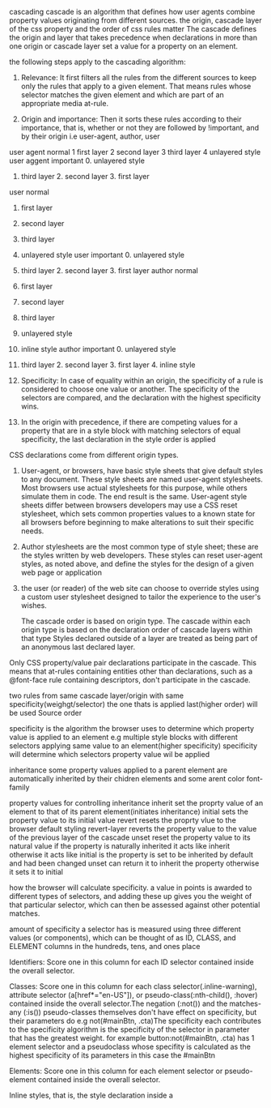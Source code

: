 cascading
cascade is an algorithm that defines how user agents combine property values originating from different sources.
the origin, cascade layer of the css property and the order of css rules matter
The cascade defines the origin and layer that takes precedence when declarations in more than one origin or cascade layer set a value for a property on an element.


the following steps apply to the cascading algorithm:


1. Relevance: It first filters all the rules from the different sources to keep only the rules that apply to a given element. That means rules whose selector matches the given element and which are part of an appropriate media at-rule.


2. Origin and importance: Then it sorts these rules according to their importance, that is, whether or not they are followed by !important, and by their origin i.e user-agent, author, user


user agent normal
  1 first layer
  2 second layer
  3 third layer
  4 unlayered style
user aggent important
   0. unlayered style
   1. third layer
    2. second layer
    3. first layer
    
user normal
  1. first layer
  2. second layer
  3. third layer
  4. unlayered style
user important
    0. unlayered style
   1. third layer
    2. second layer
    3. first layer
author normal
  1. first layer
  2. second layer
  3. third layer
  4. unlayered style
  5. inline style
author important
    0. unlayered style
   1. third layer
    2. second layer
    3. first layer
    4. inline style


3. Specificity: In case of equality within an origin, the specificity of a rule is considered to choose one value or another. The specificity of the selectors are compared, and the declaration with the highest specificity wins.

4.  In the origin with precedence, if there are competing values for a property that are in a style block with matching selectors of equal specificity, the last declaration in the style order is applied


 CSS declarations come from different origin types.
1. User-agent, or browsers, have basic style sheets that give default styles to any document. These style sheets are named user-agent stylesheets. Most browsers use actual stylesheets for this purpose, while others simulate them in code. The end result is the same.
User-agent style sheets differ between browsers developers may use a CSS reset stylesheet, which sets common properties values to a known state for all browsers before beginning to make alterations to suit their specific needs.

2. Author stylesheets are the most common type of style sheet; these are the styles written by web developers. These styles can reset user-agent styles, as noted above, and define the styles for the design of a given web page or application

3. the user (or reader) of the web site can choose to override styles using a custom user stylesheet designed to tailor the experience to the user's wishes. 

    The cascade order is based on origin type. 
    The cascade within each origin type is based on the declaration order of cascade layers within that type
    Styles declared outside of a layer are treated as being part of an anonymous last declared layer.


Only CSS property/value pair declarations participate in the cascade. This means that at-rules containing entities other than declarations, such as a @font-face rule containing descriptors, don't participate in the cascade.




two rules from same cascade layer/origin with same specificity(weighgt/selector) the one thats is applied last(higher order) will be used
Source order

specificity
is the algorithm the browser uses to determine which property value is applied to an element
e.g multiple style blocks with different selectors applying same value to an element(higher specificity)
specificity will determine which selectors property value wil be applied 


inheritance
some property values applied to a parent element are automatically inherited by their chidren elements and some arent 
color font-family


property values for controlling inheritance 
inherit
set the proprty value of an element to that of its parent element(initiates inheritance)
initial
sets the property value to its initial value
revert
resets the proprty vlue to the browser default styling 
revert-layer
reverts the property value to the value of the previous layer of the cascade
unset
reset the property value to its natural value
if the property is naturally inherited it acts like inherit otherwise it acts like initial
is the property is set to be inherited by default and had been changed  unset can return it to inherit the property
otherwise it sets it to initial


 how the browser will calculate specificity.
 a value in points is awarded to different types of selectors, and adding these up gives you the weight of that particular selector, which can then be assessed against other potential matches.

amount of specificity a selector has is measured using three different values (or components), which can be thought of as ID, CLASS, and ELEMENT columns in the hundreds, tens, and ones place


Identifiers: Score one in this column for each ID selector contained inside the overall selector.


Classes: Score one in this column for each class selector(.inline-warning), attribute selector (a[href*="en-US"]), or pseudo-class(:nth-child(), :hover) contained inside the overall selector.The negation (:not()) and the matches-any (:is()) pseudo-classes themselves don't have effect on specificity, but their parameters do e.g not(#mainBtn, .cta)The specificity each contributes to the specificity algorithm is the specificity of the selector in parameter that has the greatest weight. for example button:not(#mainBtn, .cta)
has 1 element selector and a pseudoclass whose specifity is calculated as the highest specificity of its parameters in this case the 
#mainBtn


Elements: Score one in this column for each element selector or pseudo-element contained inside the overall selector.



Inline styles, that is, the style declaration inside a <style> attribute
 take precedence over all normal styles, no matter the specificity.

There are three factors to consider, listed here in increasing order of importance. Later ones overrule earlier ones

Source order
Specificity
Importance


The effect of CSS location
 it is important to note that the precedence of a CSS declaration depends on what stylesheet and cascade layer it is specified in.
 possible for users to set custom stylesheets to override the developer's styles
declare developer styles in cascade layers
you can make non-layered styles override styles declared in layers
 you can make styles declared in later layers override styles from earlier declared layers
 you can import the external stylesheet into a cascade layer so that all of your styles easily override the imported styles without worrying about third-party selector specificity.


Order of overriding declarations

1. Declarations in user agent style sheets (e.g. the browser's default styles, used when no other styling is set).
2. Declarations in user stylesheets  (custom styles set by a user).
3. Declarations in author stylesheets (these are the styles set by us, the web developers).
4. Important declarations in author style sheets
5. Important declarations in user style sheets
6. Important declarations in user agent style sheets



When you declare CSS in cascade layers, the order of precedence is determined by the order in which the layers are declared
CSS styles declared outside of any layer are combined together, in the order in which those styles are declared, into an unnamed layer, as if it were the last declared layer.
later layers take precedence over earlier defined layers except for the important declarations, which take precedence over all other declarations.

When you have multiple style blocks in different layers providing competing values for a property on a single element
the layer in which the styles are declared determine the precedence
Specifity between layers doesn't matter, but specificity within a single layer still does.

Precedence Order,	Style Origin,	Importance
1	user-agent - first declared layer	normal
user-agent - last declared layer
user-agent - unlayered styles
2	user - first declared layer	normal
user - last declared layer
user - unlayered styles
3	author - first declared layer	normal
author - last declared layer
author - unlayered styles
inline style
4	animations	
5	author - unlayered styles	!important
author - last declared layer
author - first declared layer
inline style
6	user - unlayered styles	!important
user - last declared layer
user - first declared styles
7	user-agent - unlayered styles	!important
user-agent - last declared layer
user-agent - first declared styles
8	transitions	


Resetting styles
After your content has finished altering styles, it may find itself in a situation where it needs to restore them to a known state. This may happen in cases of animations, theme changes, and so forth.The CSS property all lets you quickly set (almost) everything in CSS back to a known state.

all lets you opt to immediately restore all properties to:
 1. initial (default) state 
  2. a specific origin (the user-agent stylesheet, the author stylesheet, or the user stylesheet unset
  3. the state inherited from the previous level of the cascade  revert layer
Important styles declared outside of any cascade layer have lower precedence than those declared as part of a layer



SELECTORS
ID 
CLASSES
TYPE/ELEMENTS
PSEUDO-CLASSES selects elements that are in a specific state,
PSEUDO-ELEMENTS style part of an element other than the element itself
universal selector *


article :first-child selects all the first children of the article element

article:first-child selects any article element that is the first child of its parent

Child combinator >
It matches only those elements matched by the second selector that are the direct children of elements matched by the first
Descendant elements further down the hierarchy don't match
article > p selects all the paragraphs that are direct children of the article element

Descendant combinator (" ")
typically represented by a single space (" ") character
two selectors such that elements matched by the second selector are selected if they have an ancestor (parent, parent's parent, parent's parent's parent, etc) element matching the first selector.
article p selects all the paragraphs that are descendants of the article element 
Selectors that utilize a descendant combinator are called descendant selectors.


Adjacent sibling combinator
The adjacent sibling selector (+) is placed between two CSS selectors. 
It matches only those elements matched by the second selector that are <i>the next sibling</i> (immediately preceded) element of the first selector. they have to be directly adjacent to each other.
p + img

General sibling combinator
select siblings of an element even if they are not directly adjacent to the element itself.
article ~ p selects all the incidences of p that are  that come anywhere after img element and may not be immediate siblings
the ~ combinator is used to select siblings of an element, even if they are not directly adjacent to the element itself.


trageting classes on particluar elements use the type.class notation

targeting elements that have more than one class appplied


targeting elements by attribute
li[class] selects all the list items that have the class attribute
li[class="a"] selects all the list items that have the class attribute set to "a" and no other clases
li[class~="a"] selects all the list items that have the class attribute set to "a" or another space-separated  class "b" and no other classes


Substring matching selectors
li[class^="box-"] selects all the list items that have the class attribute set to a value that starts with "box-"
li[class$="-box"] selects all the list items that have the class attribute set to a value that ends with "-box"
li[class*="-box"] selects all the list items that have the class attribute set to a value that contains "-box" anywhere in the value

Element indices are 1-based.









The box model

Everything in CSS has a box around.

two types of boxes
1. block box
2. inline box

TYPES OF DISPLAY
OUTER DISPLAY TYPE - BLOCK, INLINE
INNER DISPLAY TYPE - flex, inline-flex, inline-block, block-inline, inline-block, none


block box
The box will break onto a new line.
The width and height properties are respected.
Padding, margin and border will cause other elements to be pushed away from the box
The box will extend in the inline direction to fill the space available in its container. In most cases, the box will become as wide as its container, filling up 100% of the space available.
inline box
The box will not break onto a new line.
The width and height properties will not apply
Vertical padding, margins, and borders will apply but will not cause other inline boxes to move away from the box.
Horizontal padding, margins, and borders will apply and will cause other inline boxes to move away from the box.
Some HTML elements, such as <a>, <span>, <em> and <strong> use inline as their outer display type by default.

CSS box model
how the different parts of a box — margin, border, padding, and content — work together to create a box that you can see on a page
Content box: The area where your content is displayed; size it using properties like inline-size and block-size or width and height.
Padding box: The padding sits around the content as white space; size it using padding and related properties.
Border box: The border box wraps the content and any padding; size it using border and related properties.
Margin box: The margin is the outermost layer, wrapping the content, padding, and border as whitespace between this box and other elements; size it using margin and related properties.


The standard CSS box model
Any padding and border is added to the content box width to get the full width occupied by the box.
the margin is not counted towards the actual size of the box — sure, it affects the total space that the box will take up on the page, but only the space outside the box.
.box {
  box-sizing: content-box;
}

The alternative CSS box model
 any width is the width of the visible box on the page.The content area width is that width minus the width for the padding and border.
 No need to add up the border and padding to get the real size of the box.


html {
  box-sizing: border-box;
}
*, *::before, *::after {
  box-sizing: inherit;
}



Margin
The margin is an invisible space around your box. It pushes other elements away from the box.
Margins can have positive or negative values. Setting a negative margin on one side of your box can cause it to overlap other things on the page.

Margin collapsing
The top and bottom margins of blocks are sometimes combined (collapsed) into a single margin whose size is the largest of the individual margins (or just one of them, if they are equal), 


 two elements whose margins touch have positive or negative margins:
 1. Two positive margins will combine to become one margin. Its size will be equal to the largest individual margin.
  2. Two negative margins will combine to become one margin. Its size will be equal to the smallest individual margin. the one closest to zero
  3. If one margin is negative, its value will be subtracted from the total.


Margin collapsing occurs in three basic cases:
  Adjacent siblings
    The margins of adjacent siblings are collapsed into a single margin.
  No content separating parent and descendants
    The margins of the parent and descendants are collapsed into a single margin.
    If there is no border, padding, inline part The collapsed margin ends up outside the parent.
  Empty blocks
  If there is no border, padding, inline content, height, or min-height to separate a block's margin-top from its margin-bottom, then its top and bottom margins collapse.




Borders
The border is drawn between the margin and the padding of a box. If you are using the standard box model, the size of the border is added to the width and height of the box. If you are using the alternative box model then the size of the border makes the content box smaller as it takes up some of that available width and height.





Padding
The padding sits between the border and the content area and is used to push the content away from the border. Unlike margins, you cannot have a negative padding. Any background applied to your element will display behind the padding.


display: inline-block
 special value of display, which provides a middle ground between inline and block
 use it if you do not want an item to break onto a new line but you want its height and width to be respected
 unlike inline
 The width and height properties are respected.
  padding, margin, and border will cause other elements to be pushed away from the box.
  It does not, however, break onto a new line,

  for example a span with a width height padding and border appllied to it
  the height and width are ignored
  the vertical margin padding and border apply but do not make the sorrounding items respect the width and height of the span
  the horizontal margin padding and border apply and make the surrounding items respect horizontal space
  if you add inline block the item doesnt break to ane wline but its vertical boder margin and padding apply and make the surrounding items respect the height of the span

  when padding of an inline element appears to overlap the border of the parent block set the display of the element to inline-blockso that its vertical space is respected

  <img  href="https://developer.mozilla.org/en-US/docs/Learn/CSS/Building_blocks/The_box_model/box-model-devtools.png"/>


  A writing mode in CSS refers to whether the text is running horizontally or vertically. The writing-mode  property lets us switch from one writing mode to another.

  writing-mode: horizontal-tb
  a writing mode that is written horizontally and block direction from the top of the page to the bottom of the page. 
  block-top to bottom inline block-left to right
  writing-mode: vertical-lr
  this is a writing mode that is written vertically and block direction is from left to right. 
  block-left to right inline block-top to bottom
  writing-mode: vertical-rl
 this is a writing mode that is written vertically and  block flows from right to left.
 block-right to left inline top to bottom



When we switch the writing mode, we are changing which direction is block and which is inline.
In a horizontal-tb writing mode the block direction runs from top to bottom;
In a vertical-lr writing mode the block direction runs from left to right;
In a vertical-rl writing mode the block direction runs from right to left.

block dimension is always the direction blocks are displayed on the page in the writing mode in use
inline dimension is always the direction a sentence flows.
    ![alt text](https://developer.mozilla.org/en-US/docs/Learn/CSS/Building_blocks/Handling_different_text_directions/horizontal-tb.png)

Logical properties and values (flow relative versions of the physical properties)
two boxes again — one with a horizontal-tb writing mode and one with vertical-rl. I have given both of these boxes a width. You can see that when the box is in the vertical writing mode, it still has a width, and this is causing the text to overflow.
When we're in a vertical writing mode we want the box to expand in the block dimension just like it does in the horizontal mode
CSS has recently developed a set of mapped properties. These essentially replace physical properties — things like width and height — with logical, or flow relative versions.
The property mapped to width when in a horizontal writing mode is called inline-size  it refers to the size in the inline dimension
The property for height is named block-size and is the size in the block dimension.
margin-block-start and margin-block-end are the margins in the block dimension. top to bottom
margin-inline-start and margin-inline-end are the margins in the inline dimension. left to right
padding-block-start and padding-block-end are the paddings in the block dimension. top to bottom
padding-inline-start and padding-inline-end are the paddings in the inline dimension. left to right

margin-block-start — this will always refer to the margin at the start of the block dimension.
margin-block-end — this will always refer to the margin at the end of the block dimension.
margin-inline-start — this will always refer to the margin at the start of the inline dimension.
margin-inline-end — this will always refer to the margin at the end of the inline dimension.

top - block-start
bottom - block-end
left - inline-start
right - inline-end


Block Formatting Context
when you use a value of overflow such as scroll or auto, you create a Block Formatting Context
 The content of the box that you have changed the value of overflow for acquires a self-contained layout. Content outside the container cannot poke into the container, and nothing can poke out of that container into the surrounding layout. This enables scrolling behavior


Css values



